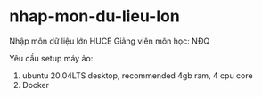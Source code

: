 # nhap-mon-du-lieu-lon
Nhập môn dữ liệu lớn HUCE
Giảng viên môn học: NĐQ

Yêu cầu setup máy ảo:
1. ubuntu 20.04LTS desktop, recommended 4gb ram, 4 cpu core
2. Docker
